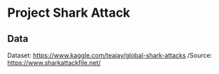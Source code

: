 # Project Shark Attack

## Data  <br />
Dataset: https://www.kaggle.com/teajay/global-shark-attacks
/Source: https://www.sharkattackfile.net/


